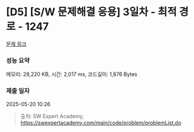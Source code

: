 # [D5] [S/W 문제해결 응용] 3일차 - 최적 경로 - 1247 

[문제 링크](https://swexpertacademy.com/main/code/problem/problemDetail.do?contestProbId=AV15OZ4qAPICFAYD) 

### 성능 요약

메모리: 28,220 KB, 시간: 2,017 ms, 코드길이: 1,876 Bytes

### 제출 일자

2025-05-20 10:26



> 출처: SW Expert Academy, https://swexpertacademy.com/main/code/problem/problemList.do